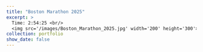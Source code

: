 ```yaml
---
title: "Boston Marathon 2025"
excerpt: >
  Time: 2:54:25 <br/>
  <img src='/images/Boston_Marathon_2025.jpg' width='200' height='300'>
collection: portfolio
show_date: false
---
```


<div class="strava-embed-placeholder" data-embed-type="activity" data-embed-id="14244828177" data-style="standard" data-from-embed="false"></div><script src="https://strava-embeds.com/embed.js"></script>
